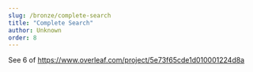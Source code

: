 ```yaml
---
slug: /bronze/complete-search
title: "Complete Search"
author: Unknown
order: 8
---
```


See 6 of https://www.overleaf.com/project/5e73f65cde1d010001224d8a

<!-- END DESCRIPTION -->